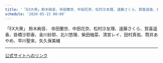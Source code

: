 ```yaml
---
title: '「EX大衆」鈴木絢音、寺田蘭世、中田花奈、松村沙友理、遠藤さくら、賀喜遥香、掛橋沙耶香、金川紗耶、北川悠理、柴田柚菜、清宮レイ、田村真佑、筒井あやめ、早川聖来、矢久保美緒'
schedule: '2020-05-15 00:00'
---
```


<div id="detailBody"> <p>  「EX大衆」  <span>   鈴木絢音、  </span>  寺田蘭世、中田花奈、松村沙友理、遠藤さくら、賀喜遥香、掛橋沙耶香、金川紗耶、北川悠理、柴田柚菜、清宮レイ、田村真佑、筒井あやめ、早川聖来、矢久保美緒 </p></div>

---
[公式サイトへのリンク]('http://www.nogizaka46.com/schedule/2020/05/056068.php?member=mio-yakubo&category=&monthly=202005')